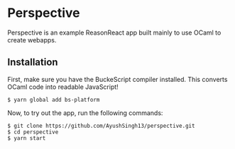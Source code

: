 # Perspective

Perspective is an example ReasonReact app built mainly to use OCaml to create webapps. 

## Installation
First, make sure you have the BuckeScript compiler installed. This converts OCaml code into readable JavaScript!
```
$ yarn global add bs-platform
```

Now, to try out the app, run the following commands:
```
$ git clone https://github.com/AyushSingh13/perspective.git
$ cd perspective
$ yarn start
```

